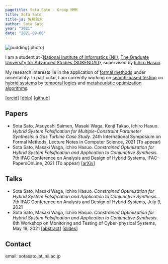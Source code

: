 ```yaml
---
pagetitle: Sota Sato - Group MMM
title: Sota Sato
title-ja: 佐藤創太
author: Sota Sato
year: "2021"
date: "2021-09-06"
---
```


![pudding](./img/pumpkin_pudding.jpg){.photo}

I am a student at {[National Institute of Informatics (NII)](https://www.nii.ac.jp/graduate/en/), [The Graduate University for Advanced Studies (SOKENDAI)](https://www.soken.ac.jp/en/)},
supervised by [Ichiro Hasuo](https://group-mmm.org/~ichiro/).

My research interests lie in the application of [formal methods](https://en.wikipedia.org/wiki/Formal_methods) under uncertainty.
In particular, I am currently working on [search-based testing](https://en.wikipedia.org/wiki/Search-based_software_engineering) on [hybrid systems](https://en.wikipedia.org/wiki/Hybrid_system) by [temporal logics](https://en.wikipedia.org/wiki/Temporal_logic) and [metaheuristic optimization algorithms](https://en.wikipedia.org/wiki/Metaheuristic).

[[orcid](https://orcid.org/0000-0001-7147-3989)]
[[dblp](https://dblp.org/pid/280/0329.html)]
[[github](https://github.com/midoriao)]

## Papers

- Sota Sato, Atsuyoshi Saimen, Masaki Waga, Kenji Takao, Ichiro Hasuo.
_Hybrid System Falsification for Multiple-Constraint Parameter Synthesis: a Gas Turbine Case Study._
24th International Symposium on Formal Methods, Lecture Notes in Computer Science, 2021 (To appear)
- Sota Sato, Masaki Waga, Ichiro Hasuo.
_Constrained Optimization for Hybrid System Falsification and Application to Conjunctive Synthesis._
7th IFAC Conference on Analysis and Design of Hybrid Systems, IFAC-PapersOnLine, 2021
(To appear)
[[arXiv](https://arxiv.org/abs/2012.00319)]

## Talks

- Sota Sato, Masaki Waga, Ichiro Hasuo.
_Constrained Optimization for Hybrid System Falsification and Application to Conjunctive Synthesis._
7th IFAC Conference on Analysis and Design of Hybrid Systems, July 9, 2021
- Sota Sato, Masaki Waga, Ichiro Hasuo.
_Constrained Optimization for Hybrid System Falsification and Application to Conjunctive Synthesis._
6th Workshop on Monitoring and Testing of Cyber-physical Systems, May 18, 2021
[[abstract](./papers/MT-CPS_2021_paper_7.pdf)]
[[slides](./papers/mtcps21_sato_constrained_optimization.pdf)]

## Contact
email: sotasato_at_nii.ac.jp
